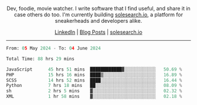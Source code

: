 <p align="center">Dev, foodie, movie watcher. I write software that I find useful, and share it in case others do too. I'm currently building <a href="https://solesearch.io">solesearch.io</a>, a platform for sneakerheads and developers alike.</p>
<p align="center">
  <a href="https://www.linkedin.com/in/peter-rauscher">LinkedIn</a>
  |
  <a href="https://dev.to/peterrauscher">Blog Posts</a>
  |
  <a href="https://solesearch.io">solesearch.io</a>
</p>
<hr/>
<!--START_SECTION:waka-->

```python
From: 05 May 2024 - To: 04 June 2024

Total Time: 88 hrs 29 mins

JavaScript      45 hrs 51 mins  ████████████▓░░░░░░░░░░░░   50.69 %
PHP             15 hrs 16 mins  ████▒░░░░░░░░░░░░░░░░░░░░   16.89 %
SCSS            14 hrs 52 mins  ████░░░░░░░░░░░░░░░░░░░░░   16.44 %
Python          7 hrs 18 mins   ██░░░░░░░░░░░░░░░░░░░░░░░   08.09 %
sh              2 hrs 5 mins    ▓░░░░░░░░░░░░░░░░░░░░░░░░   02.32 %
XML             1 hr 58 mins    ▓░░░░░░░░░░░░░░░░░░░░░░░░   02.18 %
```

<!--END_SECTION:waka-->
